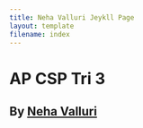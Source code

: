 ```yaml
---
title: Neha Valluri Jeykll Page
layout: template
filename: index
--- 
```


# AP CSP Tri 3

## By [Neha Valluri](https://github.com/nehapavani)


